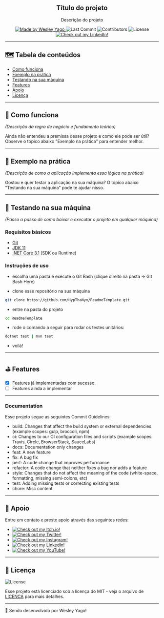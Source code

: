 <h2 align="center"> Título do projeto </h2>

<p align="center">
Descrição do projeto
</p>

<p align="center">
  <a href="https://github.com/HypThaNyx">
    <img alt="Made by Wesley Yago" src="https://img.shields.io/badge/made%20by-Wesley%20Yago-orange">
  </a>

  <img alt="Last Commit" src="https://img.shields.io/github/last-commit/HypThaNyx/ReadmeTemplate">

  <img alt="Contributors" src="https://img.shields.io/github/contributors/HypThaNyx/ReadmeTemplate">

  <img alt="License" src="https://img.shields.io/badge/license-MIT-orange">

  <a href="https://www.linkedin.com/in/wesley-yago-da-silva/">
    <img alt="Check out my LinkedIn!" src="https://img.shields.io/badge/-LinkedIn-black.svg?logo=linkedin&color=666">
  </a>
</p>

---

## 🗺 Tabela de conteúdos

<ul>
  <li><a href="#-como-funciona">Como funciona</a></li>
  <li><a href="#-exemplo-na-prática">Exemplo na prática</a></li>
  <li><a href="#-testando-na-sua-máquina">Testando na sua máquina</a></li>
  <li><a href="#-features">Features</a></li>
  <li><a href="#-apoio">Apoio</a></li>
  <li><a href="#-licença">Licença</a></li>
</ul>

---

## 🧪 Como funciona

*(Descrição da regra de negócio e fundamento teórico)*

Ainda não entendeu a premissa desse projeto e como ele pode ser útil? Observe o tópico abaixo "Exemplo na prática" para entender melhor.

---

## 🔨 Exemplo na prática

*(Descrição de como a aplicação implementa essa lógica na prática)*

Gostou e quer testar a aplicação na sua máquina? O tópico abaixo "Testando na sua máquina" pode te ajudar nisso.

---

## 🚀 Testando na sua máquina

*(Passo a passo de como baixar e executar o projeto em qualquer máquina)*
### Requisitos básicos
- [Git](https://git-scm.com/downloads)
- [JDK 11](https://www.oracle.com/br/java/technologies/javase/jdk11-archive-downloads.html)
- [.NET Core 3.1](https://dotnet.microsoft.com/en-us/download/dotnet/3.1) (SDK ou Runtime)

### Instruções de uso
- escolha uma pasta e execute o Git Bash (clique direito na pasta -> Git Bash Here)

- clone esse repositório na sua máquina
``` bash
git clone https://github.com/HypThaNyx/ReadmeTemplate.git
```
- entre na pasta do projeto
``` bash
cd ReadmeTemplate
```
- rode o comando a seguir para rodar os testes unitários:
``` bash
dotnet test | mvn test
```

- voilà!


---

## ⛳ Features

- [X] Features já implementadas com sucesso.
- [ ] Features ainda a implementar

---

### Documentation

Esse projeto segue as seguintes Commit Guidelines:

- build: Changes that affect the build system or external dependencies (example scopes: gulp, broccoli, npm)
- ci: Changes to our CI configuration files and scripts (example scopes: Travis, Circle, BrowserStack, SauceLabs)
- docs: Documentation only changes
- feat: A new feature
- fix: A bug fix
- perf: A code change that improves performance
- refactor: A code change that neither fixes a bug nor adds a feature
- style: Changes that do not affect the meaning of the code (white-space, formatting, missing semi-colons, etc)
- test: Adding missing tests or correcting existing tests
- chore: Misc content

---

## 📌 Apoio

Entre em contato e preste apoio através das seguintes redes:

- <a href="https://hypthanyx.itch.io/">
    <img alt="Check out my Itch.io!" src="https://img.shields.io/badge/Itch.io-HypThaNyx-fff?logo=itch.io&style=social">
  </a>
- <a href="https://twitter.com/hypthanyx">
    <img alt="Check out my Twitter!" src="https://img.shields.io/badge/Twitter-HypThaNyx-fff?logo=twitter&style=social">
  </a>
- <a href="https://www.instagram.com/hypthanyx/">
    <img alt="Check out my Instagram!" src="https://img.shields.io/badge/Instagram-HypThaNyx-fff?logo=instagram&style=social">
  </a>
- <a href="https://www.linkedin.com/in/wesley-yago-da-silva/">
    <img alt="Check out my LinkedIn!" src="https://img.shields.io/badge/LinkedIn-Wesley Yago-black.svg?logo=linkedin&color=666&style=social">
  </a>
- <a href="https://www.youtube.com/channel/UC_x5u0TqJWN4O3GMwZRWkrg">
    <img alt="Check out my YouTube!" src="https://img.shields.io/badge/YouTube-HypThaNyx-black.svg?logo=youtube&color=666&style=social">
  </a>

---

## 📝 Licença

<img alt="License" src="https://img.shields.io/badge/license-MIT-%2304D361">

Esse projeto está licenciado sob a licença do MIT - veja o arquivo de [LICENÇA](LICENSE) para mais detalhes.

---

🧰 Sendo desenvolvido por Wesley Yago!
